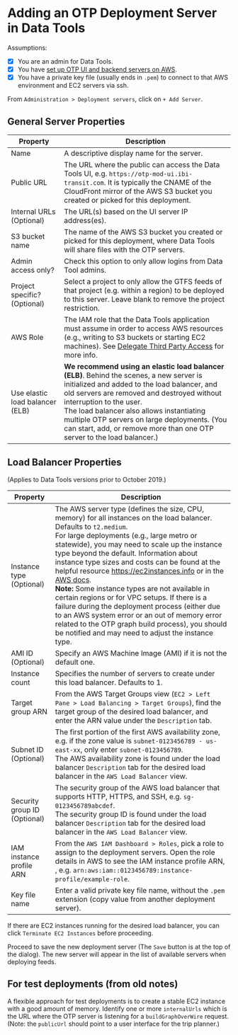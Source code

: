 # Adding an OTP Deployment Server in Data Tools

Assumptions:

* [X] You are an admin for Data Tools.
* [X] You have [set up OTP UI and backend servers on AWS](./setting-up-aws-servers.md).
* [X] You have a private key file (usually ends in `.pem`) to connect to that AWS environment and EC2 servers via ssh.

From `Administration > Deployment servers`, click on `+ Add Server`.

## General Server Properties

| Property | Description |
|----------|-------------|
| Name     | A descriptive display name for the server.        |
| Public URL | The URL where the public can access the Data Tools UI, e.g. `https://otp-mod-ui.ibi-transit.com`. It is typically the  CNAME of the CloudFront mirror of the AWS S3 bucket you created or picked for this deployment.         |
| Internal URLs (Optional) | The URL(s) based on the UI server IP address(es). |
| S3 bucket name | The name of the AWS S3 bucket you created or picked for this deployment, where Data Tools will share files with the OTP servers. |
| Admin access only? | Check this option to only allow logins from Data Tool admins. |
| Project specific? (Optional) | Select a project to only allow the GTFS feeds of that project (e.g. within a region) to be deployed to this server. Leave blank to remove the project restriction. |
|AWS Role|The IAM role that the Data Tools application must assume in order to access AWS resources (e.g., writing to S3 buckets or starting EC2 machines). See [Delegate Third Party Access](../setting-up-aws-servers#delegate-third-party-account-access) for more info.|
| Use elastic load balancer (ELB) | **We recommend using an elastic load balancer (ELB)**. Behind the scenes, a new server is initialized and added to the load balancer, and old servers are removed and destroyed without interruption to the user. <br/>The load balancer also allows instantiating multiple OTP servers on large deployments. (You can start, add, or remove more than one OTP server to the load balancer.)

## Load Balancer Properties

(Applies to Data Tools versions prior to October 2019.)

| Property | Description |
|----------|-------------|
| Instance type (Optional) | The AWS server type (defines the size, CPU, memory) for all instances on the load balancer. Defaults to `t2.medium`. <br/> For large deployments (e.g., large metro or statewide), you may need to scale up the instance type beyond the default. Information about instance type sizes and costs can be found at the helpful resource https://ec2instances.info or in the [AWS docs](https://aws.amazon.com/ec2/instance-types/). <br/>**Note:** Some instance types are not available in certain regions or for VPC setups. If there is a failure during the deployment process (either due to an AWS system error or an out of memory error related to the OTP graph build process), you should be notified and may need to adjust the instance type.
| AMI ID (Optional) | Specify an AWS Machine Image (AMI) if it is not the default one. |
| Instance count | Specifies the number of servers to create under this load balancer. Defaults to 1. |
| Target group ARN | From the AWS Target Groups view (`EC2 > Left Pane > Load Balancing > Target Groups`), find the target group of the desired load balancer, and enter the ARN value under the `Description` tab. |
| Subnet ID (Optional) | The first portion of the first AWS availability zone, e.g. if the zone value is `subnet-0123456789 - us-east-xx`, only enter `subnet-0123456789`. <br/>The AWS availability zone is found under the load balancer `Description` tab for the desired load balancer in the `AWS Load Balancer` view. |
| Security group ID (Optional) | The security group of the AWS load balancer that supports HTTP, HTTPS, and SSH, e.g. `sg-0123456789abcdef`. <br/>The security group ID is found under the load balancer `Description` tab for the desired load balancer in the `AWS Load Balancer` view.|
| IAM instance profile ARN | From the `AWS IAM Dashboard > Roles`, pick a role to assign to the deployment servers. Open the role details in AWS to see the IAM instance profile ARN, , e.g. `arn:aws:iam::0123456789:instance-profile/example-role`. |
| Key file name | Enter a valid private key file name, without the `.pem` extension (copy value from another deployment server). |

If there are EC2 instances running for the desired load balancer, you can click `Terminate EC2 Instances` before proceeding.

Proceed to save the new deployment server (The `Save` button is at the top of the dialog). The new server will  appear in the list of available servers when deploying feeds.

## For test deployments (from old notes)

A flexible approach for test deployments is to create a stable EC2
instance with a good amount of memory. Identify one or more `internalUrls`
which is the URL where the OTP server is listening for a `buildGraphOverWire`
request. (Note: the `publicUrl` should point to a user interface
for the trip planner.)
